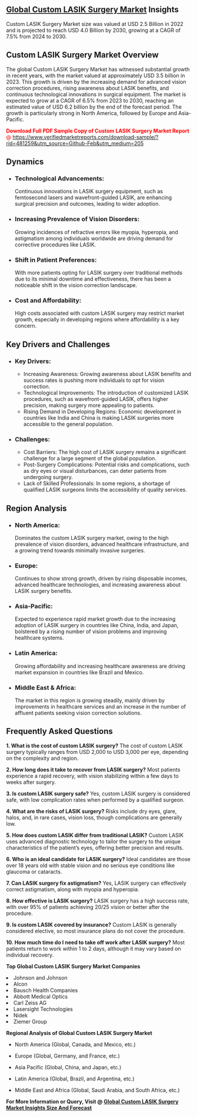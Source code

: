 <h2><a href="https://www.verifiedmarketreports.com/download-sample/?rid=481259&amp;utm_source=Github&amp;utm_medium=205" target="_blank">Global Custom LASIK Surgery Market</a> Insights</h2><p>Custom LASIK Surgery Market size was valued at USD 2.5 Billion in 2022 and is projected to reach USD 4.0 Billion by 2030, growing at a CAGR of 7.5% from 2024 to 2030.</p><p> <h2>Custom LASIK Surgery Market Overview</h2> <p>The global Custom LASIK Surgery Market has witnessed substantial growth in recent years, with the market valued at approximately USD 3.5 billion in 2023. This growth is driven by the increasing demand for advanced vision correction procedures, rising awareness about LASIK benefits, and continuous technological innovations in surgical equipment. The market is expected to grow at a CAGR of 6.5% from 2023 to 2030, reaching an estimated value of USD 6.2 billion by the end of the forecast period. The growth is particularly strong in North America, followed by Europe and Asia-Pacific.</p> <p><p><span class=""><span style="color: #ff0000;"><strong>Download Full PDF Sample Copy of Custom LASIK Surgery Market Report</strong> @ </span><a href="https://www.verifiedmarketreports.com/download-sample/?rid=481259&amp;utm_source=Github-Feb&amp;utm_medium=205" target="_blank">https://www.verifiedmarketreports.com/download-sample/?rid=481259&amp;utm_source=Github-Feb&amp;utm_medium=205</a></span></p></p> <h2>Dynamics</h2> <ul> <li><h3>Technological Advancements:</h3> Continuous innovations in LASIK surgery equipment, such as femtosecond lasers and wavefront-guided LASIK, are enhancing surgical precision and outcomes, leading to wider adoption.</li> <li><h3>Increasing Prevalence of Vision Disorders:</h3> Growing incidences of refractive errors like myopia, hyperopia, and astigmatism among individuals worldwide are driving demand for corrective procedures like LASIK.</li> <li><h3>Shift in Patient Preferences:</h3> With more patients opting for LASIK surgery over traditional methods due to its minimal downtime and effectiveness, there has been a noticeable shift in the vision correction landscape.</li> <li><h3>Cost and Affordability:</h3> High costs associated with custom LASIK surgery may restrict market growth, especially in developing regions where affordability is a key concern.</li> </ul> <h2>Key Drivers and Challenges</h2> <ul> <li><h3>Key Drivers:</h3> <ul> <li>Increasing Awareness: Growing awareness about LASIK benefits and success rates is pushing more individuals to opt for vision correction.</li> <li>Technological Improvements: The introduction of customized LASIK procedures, such as wavefront-guided LASIK, offers higher precision, making surgery more appealing to patients.</li> <li>Rising Demand in Developing Regions: Economic development in countries like India and China is making LASIK surgeries more accessible to the general population.</li> </ul> </li> <li><h3>Challenges:</h3> <ul> <li>Cost Barriers: The high cost of LASIK surgery remains a significant challenge for a large segment of the global population.</li> <li>Post-Surgery Complications: Potential risks and complications, such as dry eyes or visual disturbances, can deter patients from undergoing surgery.</li> <li>Lack of Skilled Professionals: In some regions, a shortage of qualified LASIK surgeons limits the accessibility of quality services.</li> </ul> </li> </ul> <h2>Region Analysis</h2> <ul> <li><h3>North America:</h3> Dominates the custom LASIK surgery market, owing to the high prevalence of vision disorders, advanced healthcare infrastructure, and a growing trend towards minimally invasive surgeries.</li> <li><h3>Europe:</h3> Continues to show strong growth, driven by rising disposable incomes, advanced healthcare technologies, and increasing awareness about LASIK surgery benefits.</li> <li><h3>Asia-Pacific:</h3> Expected to experience rapid market growth due to the increasing adoption of LASIK surgery in countries like China, India, and Japan, bolstered by a rising number of vision problems and improving healthcare systems.</li> <li><h3>Latin America:</h3> Growing affordability and increasing healthcare awareness are driving market expansion in countries like Brazil and Mexico.</li> <li><h3>Middle East & Africa:</h3> The market in this region is growing steadily, mainly driven by improvements in healthcare services and an increase in the number of affluent patients seeking vision correction solutions.</li> </ul> <h2>Frequently Asked Questions</h2> <p><b>1. What is the cost of custom LASIK surgery?</b> The cost of custom LASIK surgery typically ranges from USD 2,000 to USD 3,000 per eye, depending on the complexity and region.</p> <p><b>2. How long does it take to recover from LASIK surgery?</b> Most patients experience a rapid recovery, with vision stabilizing within a few days to weeks after surgery.</p> <p><b>3. Is custom LASIK surgery safe?</b> Yes, custom LASIK surgery is considered safe, with low complication rates when performed by a qualified surgeon.</p> <p><b>4. What are the risks of LASIK surgery?</b> Risks include dry eyes, glare, halos, and, in rare cases, vision loss, though complications are generally low.</p> <p><b>5. How does custom LASIK differ from traditional LASIK?</b> Custom LASIK uses advanced diagnostic technology to tailor the surgery to the unique characteristics of the patient’s eyes, offering better precision and results.</p> <p><b>6. Who is an ideal candidate for LASIK surgery?</b> Ideal candidates are those over 18 years old with stable vision and no serious eye conditions like glaucoma or cataracts.</p> <p><b>7. Can LASIK surgery fix astigmatism?</b> Yes, LASIK surgery can effectively correct astigmatism, along with myopia and hyperopia.</p> <p><b>8. How effective is LASIK surgery?</b> LASIK surgery has a high success rate, with over 95% of patients achieving 20/25 vision or better after the procedure.</p> <p><b>9. Is custom LASIK covered by insurance?</b> Custom LASIK is generally considered elective, so most insurance plans do not cover the procedure.</p> <p><b>10. How much time do I need to take off work after LASIK surgery?</b> Most patients return to work within 1 to 2 days, although it may vary based on individual recovery.</p> </p><p><strong>Top Global Custom LASIK Surgery Market Companies</strong></p><div data-test-id=""><p><li>Johnson and Johnson</li><li> Alcon</li><li> Bausch Health Companies</li><li> Abbott Medical Optics</li><li> Carl Zeiss AG</li><li> Lasersight Technologies</li><li> Nidek</li><li> Ziemer Group</li></p><div><strong>Regional Analysis of&nbsp;Global Custom LASIK Surgery Market</strong></div><ul><li dir="ltr"><p dir="ltr">North America&nbsp;(Global, Canada, and Mexico, etc.)</p></li><li dir="ltr"><p dir="ltr">Europe (Global, Germany, and France, etc.)</p></li><li dir="ltr"><p dir="ltr">Asia Pacific&nbsp;(Global, China, and Japan, etc.)</p></li><li dir="ltr"><p dir="ltr">Latin America&nbsp;(Global, Brazil, and Argentina, etc.)</p></li><li dir="ltr">Middle East and Africa&nbsp;(Global, Saudi Arabia, and South Africa, etc.)</li></ul><p><strong>For More Information or Query, Visit @&nbsp;</strong><strong><a href="https://www.verifiedmarketreports.com/product/custom-lasik-surgery-market-size-and-forecast/?utm_source=Github&amp;utm_medium=205" target="_blank">Global Custom LASIK Surgery Market Insights Size And Forecast</a></strong></p></div>

